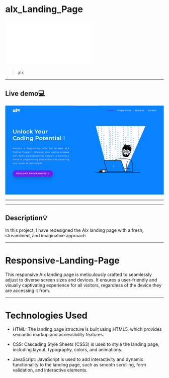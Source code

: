# alx_Landing_Page
![logo-white](./alx.svg)
> alx
---

## Live demo:computer:
![alx](./alx2023.png)

---

---
## Description:bulb:
In this project, I have redesigned the Alx landing page with a fresh, streamlined, and imaginative approach 

---

# Responsive-Landing-Page
This responsive Alx landing page is meticulously crafted to seamlessly adjust to diverse screen sizes and devices. It ensures a user-friendly and visually captivating experience for all visitors, regardless of the device they are accessing it from.

---

# Technologies Used
* HTML: The landing page structure is built using HTML5, which provides semantic markup and accessibility features.

* CSS: Cascading Style Sheets (CSS3) is used to style the landing page, including layout, typography, colors, and animations.

* JavaScript: JavaScript is used to add interactivity and dynamic functionality to the landing page, such as smooth scrolling, form validation, and interactive elements.




